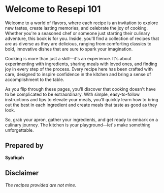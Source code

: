 # Welcome to Resepi 101

Welcome to a world of flavors, where each recipe is an invitation to explore new tastes, create lasting memories, and celebrate the joy of cooking. Whether you're a seasoned chef or someone just starting their culinary adventure, this book is for you. Inside, you'll find a collection of recipes that are as diverse as they are delicious, ranging from comforting classics to bold, innovative dishes that are sure to spark your imagination.

Cooking is more than just a skill—it's an experience. It's about experimenting with ingredients, sharing meals with loved ones, and finding joy in every step of the process. Every recipe here has been crafted with care, designed to inspire confidence in the kitchen and bring a sense of accomplishment to the table.

As you flip through these pages, you'll discover that cooking doesn't have to be complicated to be extraordinary. With simple, easy-to-follow instructions and tips to elevate your meals, you'll quickly learn how to bring out the best in each ingredient and create meals that taste as good as they look.

So, grab your apron, gather your ingredients, and get ready to embark on a culinary journey. The kitchen is your playground—let's make something unforgettable.

## Prepared by

**Syafiqah**

## Disclaimer

*The recipes provided are not mine.*
